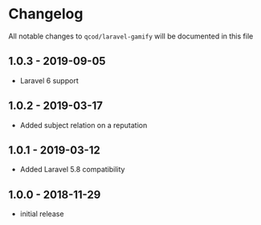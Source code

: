 # Changelog

All notable changes to `qcod/laravel-gamify` will be documented in this file

## 1.0.3 - 2019-09-05

- Laravel 6 support

## 1.0.2 - 2019-03-17

- Added subject relation on a reputation

## 1.0.1 - 2019-03-12

- Added Laravel 5.8 compatibility

## 1.0.0 - 2018-11-29

- initial release
